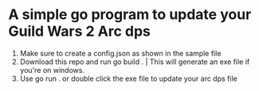 # A simple go program to update your Guild Wars 2 Arc dps

1. Make sure to create a config.json as shown in the sample file
2. Download this repo and run go build . | This will generate an exe file if you're on windows.
3. Use go run . or double click the exe file to update your arc dps file
